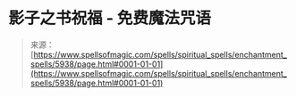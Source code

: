 <!--yml

category: 未分类

date: 2024-06-12 18:40:17

-->

# 影子之书祝福 - 免费魔法咒语

> 来源：[https://www.spellsofmagic.com/spells/spiritual_spells/enchantment_spells/5938/page.html#0001-01-01](https://www.spellsofmagic.com/spells/spiritual_spells/enchantment_spells/5938/page.html#0001-01-01)
